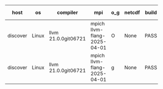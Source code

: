 

| host     | os       | compiler                              | mpi                      | o_g        | netcdf        | build       | u_pass          | u_fail          | s_pass            | s_fail            | e_pass             | e_fail             | nuopc_pass       | nuopc_fail       | artifacts link          |
|----------|----------|---------------------------------------|--------------------------|------------|---------------|-------------|-----------------|-----------------|-------------------|-------------------|--------------------|--------------------|------------------|------------------|-------------------------|
| discover | Linux | llvm 21.0.0git06721 | mpich llvm-flang-2025-04-01  | O | None  | PASS | None | None | None | None | None | None | None | None | <a href="https://github.com/esmf-org/esmf-test-artifacts/tree/fef6c95aad6be7c97a5862c9c04fb2dadd7cc9cb/fix_llvm/llvm/21.0.0git06721/O/mpich/llvm-flang-2025-04-01" target="_blank">fef6c95</a> | 
| discover | Linux | llvm 21.0.0git06721 | mpich llvm-flang-2025-04-01  | g | None  | PASS | None | None | None | None | None | None | None | None | <a href="https://github.com/esmf-org/esmf-test-artifacts/tree/3989d922608310ce35accc8849844c805a9ef8c0/fix_llvm/llvm/21.0.0git06721/g/mpich/llvm-flang-2025-04-01" target="_blank">3989d92</a> | 

